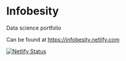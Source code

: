 # Infobesity

Data science portfolio

Can be found at https://infobesity.netlify.com

[![Netlify Status](https://api.netlify.com/api/v1/badges/0c9b7101-8d5e-419a-9d74-8fc94085767c/deploy-status)](https://app.netlify.com/sites/infobesity/deploys)
